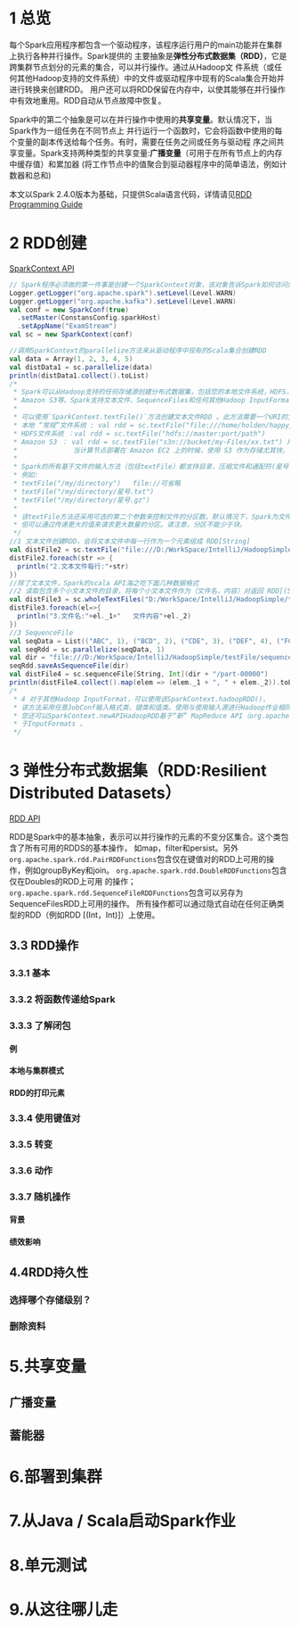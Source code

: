# 1 总览

每个Spark应用程序都包含一个驱动程序，该程序运行用户的main功能并在集群上执行各种并行操作。Spark提供的
主要抽象是**弹性分布式数据集（RDD）**，它是跨集群节点划分的元素的集合，可以并行操作。通过从Hadoop文
件系统（或任何其他Hadoop支持的文件系统）中的文件或驱动程序中现有的Scala集合开始并进行转换来创建RDD。
用户还可以将RDD保留在内存中，以使其能够在并行操作中有效地重用。RDD自动从节点故障中恢复。

Spark中的第二个抽象是可以在并行操作中使用的**共享变量**。默认情况下，当Spark作为一组任务在不同节点上
并行运行一个函数时，它会将函数中使用的每个变量的副本传送给每个任务。有时，需要在任务之间或任务与驱动程
序之间共享变量。Spark支持两种类型的共享变量:**广播变量**（可用于在所有节点上的内存中缓存值）和累加器
(将工作节点中的值聚合到驱动器程序中的简单语法，例如计数器和总和)

本文以Spark 2.4.0版本为基础，只提供Scala语言代码，详情请见[RDD Programming Guide](http://spark.apache.org/docs/2.4.0/rdd-programming-guide.html)

# 2 RDD创建

[SparkContext API](http://spark.apache.org/docs/2.4.0/api/scala/index.html#org.apache.spark.rdd.RDD)

```Scala
// Spark程序必须做的第一件事是创建一个SparkContext对象，该对象告诉Spark如何访问集群
Logger.getLogger("org.apache.spark").setLevel(Level.WARN)
Logger.getLogger("org.apache.kafka").setLevel(Level.WARN)
val conf = new SparkConf(true)
  .setMaster(ConstansConfig.sparkHost)
  .setAppName("ExamStream")
val sc = new SparkContext(conf)

//调用SparkContext的parallelize方法来从驱动程序中现有的Scala集合创建RDD
val data = Array(1, 2, 3, 4, 5)
val distData1 = sc.parallelize(data)
println(distData1.collect().toList)
/*
 * Spark可以从Hadoop支持的任何存储源创建分布式数据集，包括您的本地文件系统，HDFS，Cassandra，HBase，
 * Amazon S3等。Spark支持文本文件、SequenceFiles和任何其他Hadoop InputFormat。
 *
 * 可以使用`SparkContext.textFile()`方法创建文本文件RDD 。此方法需要一个URI的文件，支持以下文件系统：
 * 本地 “常规”文件系统 : val rdd = sc.textFile("file:///home/holden/happypandas.gz")
 * HDFS文件系统 ：val rdd = sc.textFile("hdfs://master:port/path")
 * Amazon S3 ： val rdd = sc.textFile("s3n://bucket/my-Files/xx.txt") 用 Amazon S3 来存储大量数据正日益流行。
 *              当计算节点部署在 Amazon EC2 上的时候，使用 S3 作为存储尤其快，但是在需要通过公网访问数据时性能会差很多。
 *
 * Spark的所有基于文件的输入方法（包括textFile）都支持目录，压缩文件和通配符(星号)。
 * 例如:
 * textFile("/my/directory")   file://可省略
 * textFile("/my/directory/星号.txt")
 * textFile("/my/directory/星号.gz")
 *
 * 该textFile方法还采用可选的第二个参数来控制文件的分区数。默认情况下，Spark为文件的每个块创建一个分区（HDFS中的块默认为128MB），
 * 但可以通过传递更大的值来请求更大数量的分区。请注意，分区不能少于块。
 */
//1 文本文件创建RDD，会将文本文件中每一行作为一个元素组成 RDD[String]
val distFile2 = sc.textFile("file:///D:/WorkSpace/IntelliJ/HadoopSimple/testFile/file1.txt")
distFile2.foreach(str => {
  println("2.文本文件每行:"+str)
})
//除了文本文件，Spark的scala API海之吃下面几种数据格式
//2 读取包含多个小文本文件的目录，将每个小文本文件作为（文件名，内容）对返回 RDD[(String文件名, String文件内容)]
val distFile3 = sc.wholeTextFiles("D:/WorkSpace/IntelliJ/HadoopSimple/testFile")   //file:/D:/WorkSpace/IntelliJ/HadoopSimple/.idea
distFile3.foreach(el=>{
  println("3.文件名:"+el._1+"   文件内容"+el._2)
})
//3 SequenceFile
val seqData = List(("ABC", 1), ("BCD", 2), ("CDE", 3), ("DEF", 4), ("FGH", 5))
val seqRdd = sc.parallelize(seqData, 1)
val dir = "file:///D:/WorkSpace/IntelliJ/HadoopSimple/testFile/sequenceFile-" + System.currentTimeMillis()
seqRdd.saveAsSequenceFile(dir)
val distFile4 = sc.sequenceFile[String, Int](dir + "/part-00000")
println(distFile4.collect().map(elem => (elem._1 + ", " + elem._2)).toList)
/*
 * 4 对于其他Hadoop InputFormat，可以使用该SparkContext.hadoopRDD()，
 * 该方法采用任意JobConf输入格式类，键类和值类。使用与使用输入源进行Hadoop作业相同的方式设置这些内容。
 * 您还可以SparkContext.newAPIHadoopRDD基于“新” MapReduce API（org.apache.hadoop.mapreduce）将其用
 * 于InputFormats 。
 */
```

# 3 弹性分布式数据集（RDD:Resilient Distributed Datasets）

[RDD API](http://spark.apache.org/docs/2.4.0/api/scala/index.html#org.apache.spark.rdd.RDD)

RDD是Spark中的基本抽象，表示可以并行操作的元素的不变分区集合。这个类包含了所有可用的RDDS的基本操作，
如map，filter和persist。另外`org.apache.spark.rdd.PairRDDFunctions`包含仅在键值对的RDD上可用的操
作，例如groupByKey和join。 `org.apache.spark.rdd.DoubleRDDFunctions`包含仅在Doubles的RDD上可用
的操作；`org.apache.spark.rdd.SequenceFileRDDFunctions`包含可以另存为SequenceFilesRDD上可用的操作。
所有操作都可以通过隐式自动在任何正确类型的RDD（例如RDD [(Int，Int)]）上使用。

## 3.3 RDD操作
### 3.3.1 基本
### 3.3.2 将函数传递给Spark
### 3.3.3 了解闭包
#### 例
#### 本地与集群模式
#### RDD的打印元素
### 3.3.4 使用键值对
### 3.3.5 转变
### 3.3.6 动作
### 3.3.7 随机操作
#### 背景
#### 绩效影响


## 4.4RDD持久性
### 选择哪个存储级别？
### 删除资料
# 5.共享变量
## 广播变量
## 蓄能器
# 6.部署到集群
# 7.从Java / Scala启动Spark作业
# 8.单元测试
# 9.从这往哪儿走